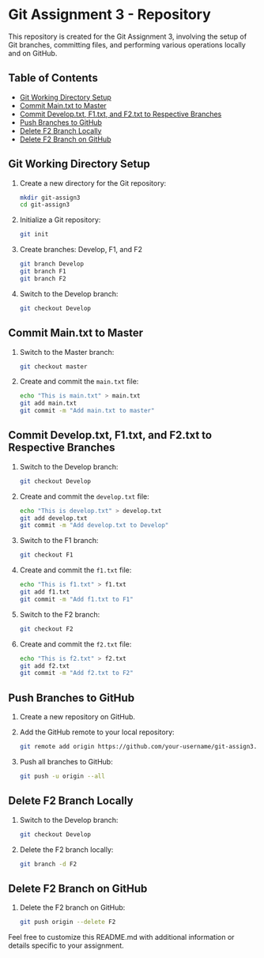 # Git Assignment 3 - Repository

This repository is created for the Git Assignment 3, involving the setup of Git branches, committing files, and performing various operations locally and on GitHub.

## Table of Contents

- [Git Working Directory Setup](#git-working-directory-setup)
- [Commit Main.txt to Master](#commit-main.txt-to-master)
- [Commit Develop.txt, F1.txt, and F2.txt to Respective Branches](#commit-develop.txt-f1.txt-and-f2.txt-to-respective-branches)
- [Push Branches to GitHub](#push-branches-to-github)
- [Delete F2 Branch Locally](#delete-f2-branch-locally)
- [Delete F2 Branch on GitHub](#delete-f2-branch-on-github)

## Git Working Directory Setup

1. Create a new directory for the Git repository:

    ```bash
    mkdir git-assign3
    cd git-assign3
    ```

2. Initialize a Git repository:

    ```bash
    git init
    ```

3. Create branches: Develop, F1, and F2

    ```bash
    git branch Develop
    git branch F1
    git branch F2
    ```

4. Switch to the Develop branch:

    ```bash
    git checkout Develop
    ```

## Commit Main.txt to Master

1. Switch to the Master branch:

    ```bash
    git checkout master
    ```

2. Create and commit the `main.txt` file:

    ```bash
    echo "This is main.txt" > main.txt
    git add main.txt
    git commit -m "Add main.txt to master"
    ```

## Commit Develop.txt, F1.txt, and F2.txt to Respective Branches

1. Switch to the Develop branch:

    ```bash
    git checkout Develop
    ```

2. Create and commit the `develop.txt` file:

    ```bash
    echo "This is develop.txt" > develop.txt
    git add develop.txt
    git commit -m "Add develop.txt to Develop"
    ```

3. Switch to the F1 branch:

    ```bash
    git checkout F1
    ```

4. Create and commit the `f1.txt` file:

    ```bash
    echo "This is f1.txt" > f1.txt
    git add f1.txt
    git commit -m "Add f1.txt to F1"
    ```

5. Switch to the F2 branch:

    ```bash
    git checkout F2
    ```

6. Create and commit the `f2.txt` file:

    ```bash
    echo "This is f2.txt" > f2.txt
    git add f2.txt
    git commit -m "Add f2.txt to F2"
    ```

## Push Branches to GitHub

1. Create a new repository on GitHub.

2. Add the GitHub remote to your local repository:

    ```bash
    git remote add origin https://github.com/your-username/git-assign3.git
    ```

3. Push all branches to GitHub:

    ```bash
    git push -u origin --all
    ```

## Delete F2 Branch Locally

1. Switch to the Develop branch:

    ```bash
    git checkout Develop
    ```

2. Delete the F2 branch locally:

    ```bash
    git branch -d F2
    ```

## Delete F2 Branch on GitHub

1. Delete the F2 branch on GitHub:

    ```bash
    git push origin --delete F2
    ```

Feel free to customize this README.md with additional information or details specific to your assignment.

